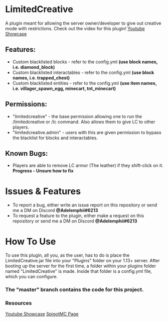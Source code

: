 # LimitedCreative

A plugin meant for allowing the server owner/developer to give out creative mode with restrictions.
Check out the video for this plugin!
[Youtube Showcase](https://youtu.be/Z21t_WqM8ho)

## Features:
- Custom blacklisted blocks - refer to the config.yml **(use block names, i.e. diamond_block)**
- Custom blacklisted interactables - refer to the config.yml **(use block names, i.e. trapped_chest)**
- Custom blacklisted entities - refer to the config.yml **(use item names, i.e. villager_spawn_egg, minecart, tnt_minecart)**

## Permissions:
 - "limitedcreative" - the base permission allowing one to run the /limitedcreative or /lc command. Also allows them to give LC to other players.
 - "limitedcreative.admin" - users with this are given permission to bypass the blacklist for blocks and interactables.

## Known Bugs:
  - Players are able to remove LC armor (The leather) if they shift-click on it.
      **Progress - Unsure how to fix**
# Issues & Features
  - To report a bug, either write an issue report on this repository or send me a DM on Discord **@Adelemphii#6213**
  - To request a feature to the plugin, either make a request on this repository or send me a DM on Discord **@Adelemphii#6213**

# How To Use
To use this plugin, all you, as the user, has to do is place the LimitedCreative.jar file into your "Plugins" folder on your 1.13+ server. After booting up the server for the first time, a folder within your plugins folder named "LimitedCreative" is made. Inside that folder is a config.yml file, which you can configure. 

### The "master" branch contains the code for this project.

### Resources
[Youtube Showcase](https://youtu.be/Z21t_WqM8ho) [SpigotMC Page](https://www.spigotmc.org/resources/limitedcreative.88444/)
